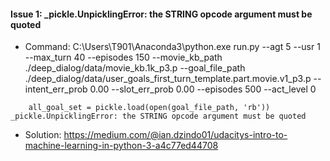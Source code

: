 #### Issue 1: _pickle.UnpicklingError: the STRING opcode argument must be quoted
- Command: C:\Users\T901\Anaconda3\python.exe run.py --agt 5 --usr 1 --max_turn 40 --episodes 150 --movie_kb_path ./deep_dialog/data/movie_kb.1k_p3.p --goal_file_path ./deep_dialog/data/user_goals_first_turn_template.part.movie.v1_p3.p --intent_err_prob 0.00 --slot_err_prob 0.00 --episodes 500 --act_level 0
```
    all_goal_set = pickle.load(open(goal_file_path, 'rb'))
_pickle.UnpicklingError: the STRING opcode argument must be quoted
```
- Solution: https://medium.com/@ian.dzindo01/udacitys-intro-to-machine-learning-in-python-3-a4c77ed44708
